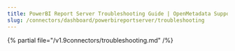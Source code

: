 ```yaml
---
title: PowerBI Report Server Troubleshooting Guide | OpenMetadata Support
slug: /connectors/dashboard/powerbireportserver/troubleshooting
---
```


{% partial file="/v1.9connectors/troubleshooting.md" /%}
